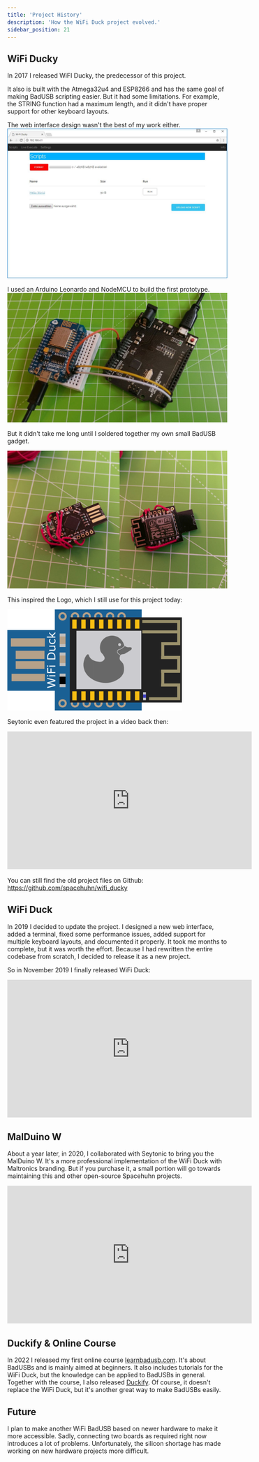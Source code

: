 ```yaml
---
title: 'Project History'
description: 'How the WiFi Duck project evolved.'
sidebar_position: 21
---
```


## WiFi Ducky

In 2017 I released WiFI Ducky, the predecessor of this project.

It also is built with the Atmega32u4 and ESP8266 and has the same goal of making BadUSB scripting easier. 
But it had some limitations. For example, the STRING function had a maximum length, and it didn't have proper support for other keyboard layouts.

The web interface design wasn't the best of my work either.
![WiFi Ducky Web Interface](/img/ducky_webinterface.jpg)

I used an Arduino Leonardo and NodeMCU to build the first prototype.
![WiFi Ducky Prototype using Arduino Leonardo and NodeMCU](/img/ducky_prototype.jpg)

But it didn't take me long until I soldered together my own small BadUSB gadget.

![WiFi Duckify Soldered gadget](/img/ducky_soldered.jpg)

This inspired the Logo, which I still use for this project today:

<img src='/img/logo.png' alt='WiFi Duck Logo' width='400'/>
<br />

Seytonic even featured the project in a video back then:

<iframe width="560" height="315" src="https://www.youtube-nocookie.com/embed/Utq4C9S3-uI" title="YouTube video player" frameborder="0" allow="accelerometer; autoplay; clipboard-write; encrypted-media; gyroscope; picture-in-picture" allowfullscreen></iframe>

You can still find the old project files on Github: https://github.com/spacehuhn/wifi_ducky

## WiFi Duck

In 2019 I decided to update the project. I designed a new web interface, added a terminal, fixed some performance issues, added support for multiple keyboard layouts, and documented it properly. It took me months to complete, but it was worth the effort.
Because I had rewritten the entire codebase from scratch, I decided to release it as a new project. 

So in November 2019 I finally released WiFi Duck:
<iframe width="560" height="315" src="https://www.youtube-nocookie.com/embed/sSJuGXd8QRk" title="YouTube video player" frameborder="0" allow="accelerometer; autoplay; clipboard-write; encrypted-media; gyroscope; picture-in-picture" allowfullscreen></iframe>

## MalDuino W
About a year later, in 2020, I collaborated with Seytonic to bring you the MalDuino W. 
It's a more professional implementation of the WiFi Duck with Maltronics branding.
But if you purchase it, a small portion will go towards maintaining this and other open-source Spacehuhn projects.

<iframe width="560" height="315" src="https://www.youtube-nocookie.com/embed/qs9gERSV-bY" title="YouTube video player" frameborder="0" allow="accelerometer; autoplay; clipboard-write; encrypted-media; gyroscope; picture-in-picture" allowfullscreen></iframe>

## Duckify & Online Course
In 2022 I released my first online course [learnbadusb.com](https://learnbadusb.com). It's about BadUSBs and is mainly aimed at beginners. It also includes tutorials for the WiFi Duck, but the knowledge can be applied to BadUSBs in general.
Together with the course, I also released [Duckify](https://duckify.huhn.me). Of course, it doesn't replace the WiFi Duck, but it's another great way to make BadUSBs easily.

## Future
I plan to make another WiFi BadUSB based on newer hardware to make it more accessible. Sadly, connecting two boards as required right now introduces a lot of problems. Unfortunately, the silicon shortage has made working on new hardware projects more difficult.